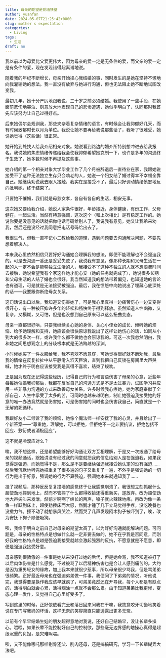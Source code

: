 ```yaml
---
title: 母亲的期望是铜墙铁壁
author: yuanfan
date: 2024-05-07T21:25:42+0800
slug: mother s expectation
categories:
  - Living
tags:
  - 生活
draft: no
---
```


<!--more-->

我以前以为母爱比父爱更伟大，因为母亲的爱一定是无条件的爱，而父亲的爱一定是有条件的爱，现在发现错得超离谱地说。

随着我的年纪不断增长，母亲开始操心我结婚的事，同时发生的是她在坚持不懈地向我灌输她的想法。我一直没有放弃与她进行沟通，但也无法阻止她不断地试图改变我。

最初几年，她十分严厉地跟我说，三十岁之前必须结婚。我使用了一些手段，在她面前悲伤地哭泣、刻意放大地表现自己的悲惨遭遇，她似乎明白了，认同那时我首先应该努力让自己过得好点。

后来她偶尔会规训我，那些夹杂着复杂情绪的语言，有时候会让我抑郁好几天，而有时候致郁时长以月为单位。我说让她不要再给我说那些话了，我听了很难受，她说她觉得（这些话）很正常。

她开始到处找人给我介绍相亲对象。她说看到路边的婚介所特别想冲进去给我报名。我说她的焦虑情绪传递给我会使我抑郁希望她克制一下，也许是多年的沟通终于生效了，她多数时候不再提及这些事。

她介绍的第一个相亲对象大学毕业工作了几个月被辞退后一直待业在家，我跟她说接受不了这种无法独立生存只会啃老的人，她说一个妇女结了婚过得幸不幸福全靠自己。她继续劝说我去跟人接触，我实在是接受不了，最后只好调动情绪愤怒地反向批判她，终于结束了。

只要她不催婚，我们就是母慈女孝，各自有各自的生活，相安无事。

这次她又要给我介绍，她说人家条件很好，年龄接近，身体健康，有份工作，父母健在，一起生活。当然有特意强调，这次这个（和上次相比）是有稳定工作的。她说你要是没意见的话就把你电话号码给别人了，我说我有意见，她又让我弟来劝我，然后还是没经过我同意把电话号码给出去了。

我很生气，但我一直牢记小二教给我的道理，遇到问题要去沟通解决问题，不要先想着解决人。

本来我心里依然相信只要好好沟通她会理解我的想法，即便不能理解也不会强迫我的。可是去沟通一番还是妥妥失败了，我说我有意见，像那种长期和父母生活在一起的人一定不会是能够独立生活的人，我接受不了这种不独立的人就不想浪费时间去接触，她说希望我有个家这样她才能心安（她的任务就完成了），她说很多长期和父母生活的人结了婚也会很好。我当然知道我的想法带着偏见，也知道她的言论也有道理，可是就是无法接受被强迫。最后，我在愤怒中向她说出了埋藏心底深处的话——我要跟你断绝母女关系。

这句话说出口以后，我知道又伤害她了，可是我心里真得一边痛苦伤心一边又变得很开心，有一种被压抑许多年的轻松和畅快终于得到释放。虽然知道人性幽微，又复杂，又模糊，又可怕，但是也没想到自己原来可以这么扭曲变态。

母亲一直都很好哄，只要我继续关心她的身体、关心小侄女的成长、倾听她的烦恼、给予她理解和支持，她应该会很快原谅我说出了这样让她伤心的话，如同从小到大的很多次一样，或许我什么都不做她也会原谅我的。可这一次我忽然明白，我和她之间思想观念上的分歧根本就是无法跨越的深渊。

小时候她买了一件衣服给我，我不喜欢不愿意穿，可她觉得很好就不断劝我，最后我的情绪在反复拉扯中从平静滑入滔天巨浪，直到我把自己反锁在房间里大声哭喊，她才终于明白应该接受我是真得不喜欢，结束了规劝。

正是因为现在还记得这些经历，记得自己的行为和言语伤害了母亲的心意，近些年每每她催婚我抑郁后，我都在反省自己的沟通方式是不是太过暴力，试图学习并应用一些非暴力沟通的方式来改善母女关系。许多时候我心疼她，她为家庭奉献了全部自己，人生中承受了太多的苦，可同时也越来越明白，制止她强迫我接受她的好意的唯一办法竟然就是伤害她，可是伤害她的同时也会伤害我自己，简直就是一个无解的死循环。

我跟好友小二倾诉了我的烦恼，她像个魔法师一样安抚了我的心灵，并且给出了一个新答案——“尊重她，理解她，可以拒绝，但拒绝不一定非要抗议，拒绝包括不回应、敷衍或者消极回应”。

这不就是冷漠应对么？

唉，我不想这样，还是希望能够好好沟通让双方互相理解，于是又一次拨通了给母亲的视频通话，跟她讲没有经过我的同意就把我的信息给别人是在强迫我，如果我觉得是强迫，而她觉得不是，那么是不是要继续强迫我接受她认定的没有强迫……然后我沉默地听完她把重复了很多遍的句子又重复了一遍，不外乎是强调她的一切行为是出于好意，强调她的行为不算强迫，强调她本来就通知我了……

挂了视频后，那种反反复复撞墙的感觉终于让我感觉崩溃了。我很想立刻抓起什么超使劲地摔到地上，然而不管摔了什么都得收拾还得重新买，遂放弃。改为超使劲地大声尖叫来发泄，然鹅才啊啊了绵长的两声，嗓子就火辣辣地疼。再改为像一条鱼一样跃到床上，超使劲捶床而大怒，然鹅才锤了几下立马觉得手疼，没吃晚餐也没撒力气。捶不动了就想暴风哭泣，然而哭了几声发现阿木狗子被吓到了，唉，改为安抚下狗子顺便吸狗。

唉，我终于明白之前自己对母亲的期望太高了，以为好好沟通就能解决问题。可问题是，母亲的性格特点是想做什么就一定非要去做的，她不在乎我是否同意，而刚好我的性格特点是越是强迫我接受就越会激起强烈的反抗，不愿意就是不愿意，即便是强迫我接受好意。

母亲感到很骄傲的一件事是她从来没打过她的后代，但是她会骂，我不知道被打了以后肉体伤害是什么感觉，不过被骂了以后精神伤害也是会让人感到痛苦的。大约是因为重男轻女的缘故，加上我本来就很少惹事，所以母亲很少骂我，但是骂弟弟很频繁。正好最近母亲也在强迫弟弟做一件事，我便问了下弟弟的情况，听他说完，我觉得要是换作我应该早就疯了，可弟弟竟然还在开导我，每个人都是有缺点的，活得明白就会心累，活得糊涂一点就不会那么累。由于知道弟弟比我更惨，变态心理一发作，又觉得自己心里好受多了。

写到这里的时候，正好依依看完云和落日回来问我在干嘛，我故意咬牙切齿地笑着说在专门写我妈的坏话，这样无奈的笑容简直只能透露出更多无奈。

以前有个早早结婚生娃的朋友超得意地对我说，还好自己结婚早，没让长辈多操心。喂喂，如果长辈不能控制好自己的控制欲，那些毫无边界感的瞎操心真得是超级沉重的负担，是灾难啊喂。

唉，又不能像哪吒那样剔骨还父、削肉还母，还是搞搞研究，学习一下长辈糊弄大法吧。

